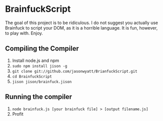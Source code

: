 # BrainfuckScript

The goal of this project is to be ridiculous. I do not suggest you actually use Brainfuck to script your DOM, as it is a horrible language. It is fun, however, to play with.  Enjoy.

## Compiling the Compiler

1. Install node.js and npm
1. `sudo npm install jison -g`
1. `git clone git://github.com/jasonwyatt/BrianfuckScript.git`
1. `cd BrainfuckScript`
1. `jison jison/brainfuck.jison`

## Running the compiler

1. `node brainfuck.js [your brainfuck file] > [output filename.js]`
1. Profit

